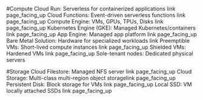 #Compute
Cloud Run: Serverless for containerized applications link page_facing_up
Cloud Functions: Event-driven serverless functions link page_facing_up
Compute Engine: VMs, GPUs, TPUs, Disks link page_facing_up
Kubernetes Engine (GKE): Managed Kubernetes/containers link page_facing_up
App Engine: Managed app platform link page_facing_up
Bare Metal Solution: Hardware for specialized workloads link
Preemptible VMs: Short-lived compute instances link page_facing_up
Shielded VMs: Hardened VMs link page_facing_up
Sole-tenant nodes: Dedicated physical servers 

#Storage
Cloud Filestore: Managed NFS server link page_facing_up
Cloud Storage: Multi-class multi-region object storagelink page_facing_up
Persistent Disk: Block storage for VMs link page_facing_up
Local SSD: VM locally attached SSDs link page_facing_up